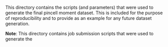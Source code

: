 This directory contains the scripts (and parameters) that were used to generate the final pincell moment dataset. This is included for the purpose of reproducibility and to provide as an example for any future dataset generation.

**Note**: This directory contains job submission scripts that were used to generate the 
